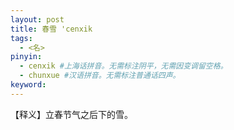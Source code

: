 ```yaml
---
layout: post
title: 春雪 'cenxik 
tags:
  - <名>
pinyin: 
  - cenxik #上海话拼音。无需标注阴平，无需因变调留空格。 
  - chunxue #汉语拼音。无需标注普通话四声。
keyword: 
---
```


【释义】立春节气之后下的雪。             
                                